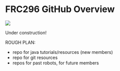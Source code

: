 # FRC296 GitHub Overview
![](https://github.com/FRC296/FRC296-GitHub-Overview/blob/main/Images/296%20Logo%20-%20Small%20Shield%20(Back)-1.png)

Under construction!

ROUGH PLAN:
  - repo for java tutorials/resources (new members)
  - repo for git resources
  - repos for past robots, for future members
